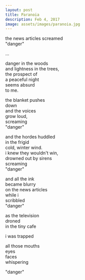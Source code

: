 ```yaml
---
layout: post
title: Paranoia
description: Feb 4, 2017
image: assets/images/paranoia.jpg
---
```


the news articles screamed   
"danger"   

...   

danger in the woods   
and lightness in the trees,   
the prospect of   
a peaceful night   
seems absurd   
to me.   

the blanket pushes   
down   
and the voices   
grow loud,   
screaming   
"danger"   

and the hordes huddled   
in the frigid   
cold, winter wind.   
i knew they wouldn't win,   
drowned out by sirens   
screaming   
"danger"   

and all the ink   
became blurry   
on the news articles   
while i   
scribbled   
"danger"   

as the television   
droned   
in the tiny cafe   

i was trapped   

all those mouths   
eyes   
faces   
whispering   

"danger"   